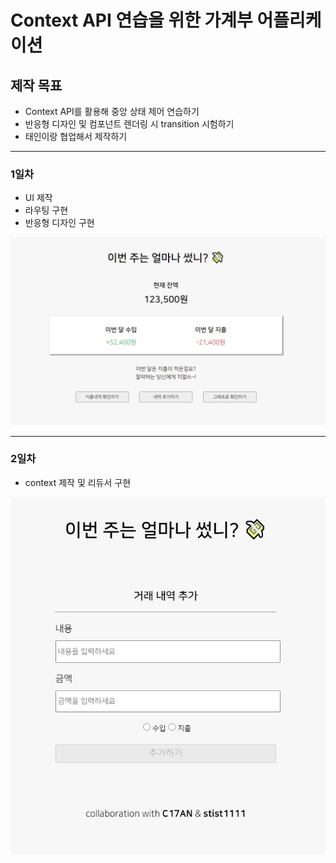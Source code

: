 # Context API 연습을 위한 가계부 어플리케이션

## 제작 목표
- Context API를 활용해 중앙 상태 제어 연습하기
- 반응형 디자인 및 컴포넌트 렌더링 시 transition 시험하기
- 태인이랑 협업해서 제작하기

---

### 1일차

- UI 제작  
- 라우팅 구현
- 반응형 디자인 구현

![UI](./UI.PNG)

---

### 2일차

- context 제작 및 리듀서 구현

![Transaction](./Transaction.PNG)